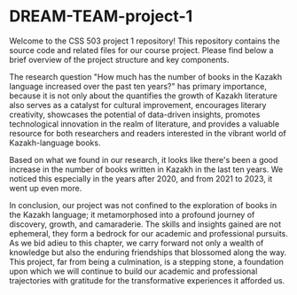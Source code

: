 # DREAM-TEAM-project-1
Welcome to the CSS 503 project 1 repository! This repository contains the source code and related files for our course project. Please find below a brief overview of the project structure and key components.

The research question "How much has the number of books in the Kazakh language increased over the past ten years?" has primary importance, because it is not only about the quantifies the growth of Kazakh literature also serves as a catalyst for cultural improvement, encourages literary creativity, showcases the potential of data-driven insights, promotes technological innovation in the realm of literature, and provides a valuable resource for both researchers and readers interested in the vibrant world of Kazakh-language books.

Based on what we found in our research, it looks like there's been a good increase in the number of books written in Kazakh in the last ten years. We noticed this especially in the years after 2020, and from 2021 to 2023, it went up even more.

In conclusion, our project was not confined to the exploration of books in the Kazakh language; it metamorphosed into a profound journey of discovery, growth, and camaraderie. The skills and insights gained are not ephemeral, they form a bedrock for our academic and professional pursuits. As we bid adieu to this chapter, we carry forward not only a wealth of knowledge but also the enduring friendships that blossomed along the way. This project, far from being a culmination, is a stepping stone, a foundation upon which we will continue to build our academic and professional trajectories with gratitude for the transformative experiences it afforded us.
